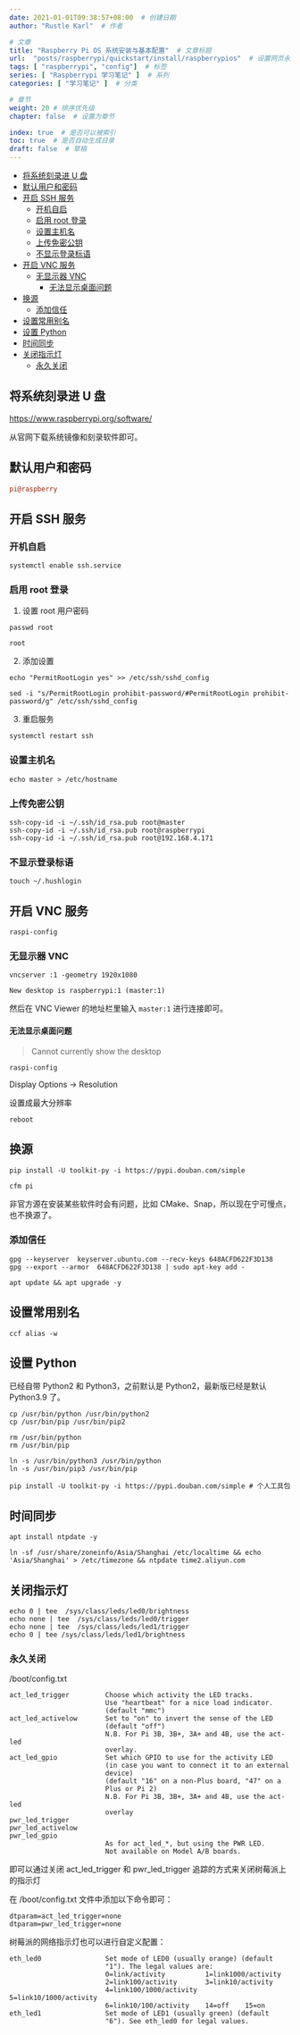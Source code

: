 ```yaml
---
date: 2021-01-01T09:38:57+08:00  # 创建日期
author: "Rustle Karl"  # 作者

# 文章
title: "Raspberry Pi OS 系统安装与基本配置"  # 文章标题
url:  "posts/raspberrypi/quickstart/install/raspberrypios"  # 设置网页永久链接
tags: [ "raspberrypi", "config"]  # 标签
series: [ "Raspberrypi 学习笔记" ]  # 系列
categories: [ "学习笔记" ]  # 分类

# 章节
weight: 20 # 排序优先级
chapter: false  # 设置为章节

index: true  # 是否可以被索引
toc: true  # 是否自动生成目录
draft: false  # 草稿
---
```


- [将系统刻录进 U 盘](#将系统刻录进-u-盘)
- [默认用户和密码](#默认用户和密码)
- [开启 SSH 服务](#开启-ssh-服务)
  - [开机自启](#开机自启)
  - [启用 root 登录](#启用-root-登录)
  - [设置主机名](#设置主机名)
  - [上传免密公钥](#上传免密公钥)
  - [不显示登录标语](#不显示登录标语)
- [开启 VNC 服务](#开启-vnc-服务)
  - [无显示器 VNC](#无显示器-vnc)
    - [无法显示桌面问题](#无法显示桌面问题)
- [换源](#换源)
  - [添加信任](#添加信任)
- [设置常用别名](#设置常用别名)
- [设置 Python](#设置-python)
- [时间同步](#时间同步)
- [关闭指示灯](#关闭指示灯)
  - [永久关闭](#永久关闭)

## 将系统刻录进 U 盘

https://www.raspberrypi.org/software/

从官网下载系统镜像和刻录软件即可。

## 默认用户和密码

```ini
pi@raspberry
```

## 开启 SSH 服务

### 开机自启

```shell
systemctl enable ssh.service
```

### 启用 root 登录

1. 设置 root 用户密码

```shell
passwd root
```

```shell
root
```

2. 添加设置

```shell
echo "PermitRootLogin yes" >> /etc/ssh/sshd_config
```

```shell
sed -i "s/PermitRootLogin prohibit-password/#PermitRootLogin prohibit-password/g" /etc/ssh/sshd_config
```

3. 重启服务

```shell
systemctl restart ssh
```

### 设置主机名

```shell
echo master > /etc/hostname
```

### 上传免密公钥

```shell
ssh-copy-id -i ~/.ssh/id_rsa.pub root@master
ssh-copy-id -i ~/.ssh/id_rsa.pub root@raspberrypi
ssh-copy-id -i ~/.ssh/id_rsa.pub root@192.168.4.171
```

### 不显示登录标语

```shell
touch ~/.hushlogin
```

## 开启 VNC 服务

```shell
raspi-config
```

### 无显示器 VNC

```shell
vncserver :1 -geometry 1920x1080
```

```
New desktop is raspberrypi:1 (master:1)
```

然后在 VNC Viewer 的地址栏里输入 `master:1` 进行连接即可。

#### 无法显示桌面问题

> Cannot currently show the desktop

```shell
raspi-config
```

Display Options -> Resolution

设置成最大分辨率

```shell
reboot
```

## 换源

```shell
pip install -U toolkit-py -i https://pypi.douban.com/simple
```

```shell
cfm pi
```

非官方源在安装某些软件时会有问题，比如 CMake、Snap，所以现在宁可慢点，也不换源了。

### 添加信任

```shell
gpg --keyserver  keyserver.ubuntu.com --recv-keys 648ACFD622F3D138
gpg --export --armor  648ACFD622F3D138 | sudo apt-key add -
```

```shell
apt update && apt upgrade -y
```

## 设置常用别名

```shell
ccf alias -w
```

## 设置 Python

已经自带 Python2 和 Python3，之前默认是 Python2，最新版已经是默认 Python3.9 了。

```shell
cp /usr/bin/python /usr/bin/python2
cp /usr/bin/pip /usr/bin/pip2
```

```shell
rm /usr/bin/python
rm /usr/bin/pip

ln -s /usr/bin/python3 /usr/bin/python
ln -s /usr/bin/pip3 /usr/bin/pip
```

```shell
pip install -U toolkit-py -i https://pypi.douban.com/simple # 个人工具包
```

## 时间同步

```shell
apt install ntpdate -y
```

```shell
ln -sf /usr/share/zoneinfo/Asia/Shanghai /etc/localtime && echo 'Asia/Shanghai' > /etc/timezone && ntpdate time2.aliyun.com
```

## 关闭指示灯

```shell
echo 0 | tee  /sys/class/leds/led0/brightness
echo none | tee  /sys/class/leds/led0/trigger
echo none | tee  /sys/class/leds/led1/trigger
echo 0 | tee /sys/class/leds/led1/brightness
```

### 永久关闭

/boot/config.txt

```
act_led_trigger         Choose which activity the LED tracks.
                        Use "heartbeat" for a nice load indicator.
                        (default "mmc")
act_led_activelow       Set to "on" to invert the sense of the LED
                        (default "off")
                        N.B. For Pi 3B, 3B+, 3A+ and 4B, use the act-led
                        overlay.
act_led_gpio            Set which GPIO to use for the activity LED
                        (in case you want to connect it to an external
                        device)
                        (default "16" on a non-Plus board, "47" on a
                        Plus or Pi 2)
                        N.B. For Pi 3B, 3B+, 3A+ and 4B, use the act-led
                        overlay
pwr_led_trigger
pwr_led_activelow
pwr_led_gpio
                        As for act_led_*, but using the PWR LED.
                        Not available on Model A/B boards.
```

即可以通过关闭 act_led_trigger 和 pwr_led_trigger 追踪的方式来关闭树莓派上的指示灯

在 /boot/config.txt 文件中添加以下命令即可：

```
dtparam=act_led_trigger=none
dtparam=pwr_led_trigger=none
```

树莓派的网络指示灯也可以进行自定义配置：

```
eth_led0                Set mode of LED0 (usually orange) (default
                        "1"). The legal values are:
                        0=link/activity          1=link1000/activity
                        2=link100/activity       3=link10/activity
                        4=link100/1000/activity  5=link10/1000/activity
                        6=link10/100/activity    14=off    15=on
eth_led1                Set mode of LED1 (usually green) (default
                        "6"). See eth_led0 for legal values.
```
